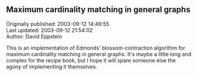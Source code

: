 ## Maximum cardinality matching in general graphs  
Originally published: 2003-09-12 14:49:55  
Last updated: 2003-09-12 21:54:02  
Author: David Eppstein  
  
This is an implementation of Edmonds' blossom-contraction algorithm for maximum cardinality matching in general graphs.  It's maybe a little long and complex for the recipe book, but I hope it will spare someone else the agony of implementing it themselves.